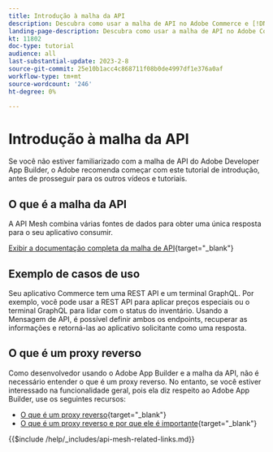 ```yaml
---
title: Introdução à malha da API
description: Descubra como usar a malha de API no Adobe Commerce e [!DNL Adobe App Builder]. Saiba mais sobre como instalar o Adobe App Builder, trabalhar com projetos, criar um proxy reverso em gráfico e muito mais.
landing-page-description: Descubra como usar a malha de API no Adobe Commerce e [!DNL Adobe App Builder]. Saiba mais sobre como instalar o Adobe IO, trabalhar com projetos, criar um proxy reverso em gráfico e muito mais.
kt: 11802
doc-type: tutorial
audience: all
last-substantial-update: 2023-2-8
source-git-commit: 25e10b1acc4c868711f08b0de4997df1e376a0af
workflow-type: tm+mt
source-wordcount: '246'
ht-degree: 0%

---
```


# Introdução à malha da API

Se você não estiver familiarizado com a malha de API do Adobe Developer App Builder, o Adobe recomenda começar com este tutorial de introdução, antes de prosseguir para os outros vídeos e tutoriais.

## O que é a malha da API

A API Mesh combina várias fontes de dados para obter uma única resposta para o seu aplicativo consumir.

[Exibir a documentação completa da malha de API](https://developer.adobe.com/graphql-mesh-gateway/gateway/overview/){target="_blank"}

## Exemplo de casos de uso

Seu aplicativo Commerce tem uma REST API e um terminal GraphQL. Por exemplo, você pode usar a REST API para aplicar preços especiais ou o terminal GraphQL para lidar com o status do inventário. Usando a Mensagem de API, é possível definir ambos os endpoints, recuperar as informações e retorná-las ao aplicativo solicitante como uma resposta.

## O que é um proxy reverso

Como desenvolvedor usando o Adobe App Builder e a malha da API, não é necessário entender o que é um proxy reverso. No entanto, se você estiver interessado na funcionalidade geral, pois ela diz respeito ao Adobe App Builder, use os seguintes recursos:

* [O que é um proxy reverso](https://www.imperva.com/learn/performance/reverse-proxy/){target="_blank"}
* [O que é um proxy reverso e por que ele é importante](https://blog.hubspot.com/website/reverse-proxy){target="_blank"}

{{$include /help/_includes/api-mesh-related-links.md}}
